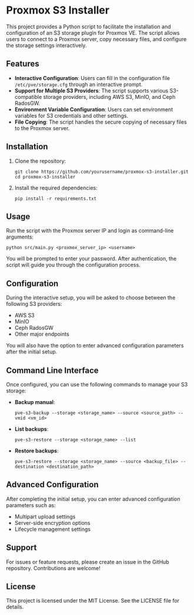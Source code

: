 # Proxmox S3 Installer

This project provides a Python script to facilitate the installation and configuration of an S3 storage plugin for Proxmox VE. The script allows users to connect to a Proxmox server, copy necessary files, and configure the storage settings interactively.

## Features

- **Interactive Configuration**: Users can fill in the configuration file `/etc/pve/storage.cfg` through an interactive prompt.
- **Support for Multiple S3 Providers**: The script supports various S3-compatible storage providers, including AWS S3, MinIO, and Ceph RadosGW.
- **Environment Variable Configuration**: Users can set environment variables for S3 credentials and other settings.
- **File Copying**: The script handles the secure copying of necessary files to the Proxmox server.

## Installation

1. Clone the repository:
   ```
   git clone https://github.com/yourusername/proxmox-s3-installer.git
   cd proxmox-s3-installer
   ```

2. Install the required dependencies:
   ```
   pip install -r requirements.txt
   ```

## Usage

Run the script with the Proxmox server IP and login as command-line arguments:
```
python src/main.py <proxmox_server_ip> <username>
```

You will be prompted to enter your password. After authentication, the script will guide you through the configuration process.

## Configuration

During the interactive setup, you will be asked to choose between the following S3 providers:

- AWS S3
- MinIO
- Ceph RadosGW
- Other major endpoints

You will also have the option to enter advanced configuration parameters after the initial setup.

## Command Line Interface

Once configured, you can use the following commands to manage your S3 storage:

- **Backup manual**: 
  ```
  pve-s3-backup --storage <storage_name> --source <source_path> --vmid <vm_id>
  ```

- **List backups**: 
  ```
  pve-s3-restore --storage <storage_name> --list
  ```

- **Restore backups**: 
  ```
  pve-s3-restore --storage <storage_name> --source <backup_file> --destination <destination_path>
  ```

## Advanced Configuration

After completing the initial setup, you can enter advanced configuration parameters such as:

- Multipart upload settings
- Server-side encryption options
- Lifecycle management settings

## Support

For issues or feature requests, please create an issue in the GitHub repository. Contributions are welcome!

## License

This project is licensed under the MIT License. See the LICENSE file for details.